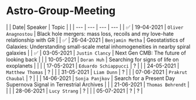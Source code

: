 # Astro-Group-Meeting

| | Date| Speaker | Topic | |
| --- | --- | --- | --- |
| :white_check_mark: | 19-04-2021 | `Oliver Anagnostou` | Black hole mergers: mass loss, recoils and my love-hate relationship with GR |
| :white_check_mark: | 26-04-2021 | `Benjamin Metha` | Geostatistics of Galaxies: Understanding small-scale metal inhomogeneities in nearby spiral galaxies |
| :white_check_mark: | 03-05-2021 | `Justin Clancy` | Next Gen CMB: The future of looking back |
| | 10-05-2021 | `Doran Huh` | Searching for signs of life on exoplanets |  |
| | 17-05-2021 | `Eduardo Schiappucci` | ? |
| | 24-05-2021 | `Matthew Thomas` | ? |
| | 31-05-2021 | `Liam Dunn` | ? |
| | 07-06-2021 | `Prakrut Chaubal` | ? |
| | 14-06-2021 | `Sonja Panjkov` | Search for a Present Day Supernova Signal in Terrestrial Archives |
| | 21-06-2021 | `Thomas Behrendt` |  |
| | 28-06-2021 | `Lucy Strang` | ? |
| | 05-07-2021 | ? | ? |
